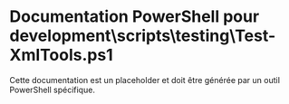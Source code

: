 # Documentation PowerShell pour development\scripts\testing\Test-XmlTools.ps1

Cette documentation est un placeholder et doit être générée par un outil PowerShell spécifique.

